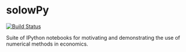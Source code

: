 solowPy
=======
[![Build Status](https://travis-ci.org/solowPy/solowPy.svg?branch=master)](https://travis-ci.org/solowPy/solowPy)

Suite of IPython notebooks for motivating and demonstrating the use of numerical methods in economics.
